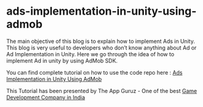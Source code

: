 # ads-implementation-in-unity-using-admob

The main objective of this blog is to explain how to implement Ads in Unity. This blog is very useful to developers who don’t know anything about Ad or Ad Implementation in Unity. Here we go through the idea of how to implement Ad in unity by using AdMob SDK.

You can find complete tutorial on how to use the code repo here : [Ads Implementation in Unity Using AdMob](http://www.theappguruz.com/unity/ads-implementation-in-unity-using-admob/)

This Tutorial has been presented by The App Guruz - One of the best [Game Development Company in India](http://www.theappguruz.com/3d-game-development/)
